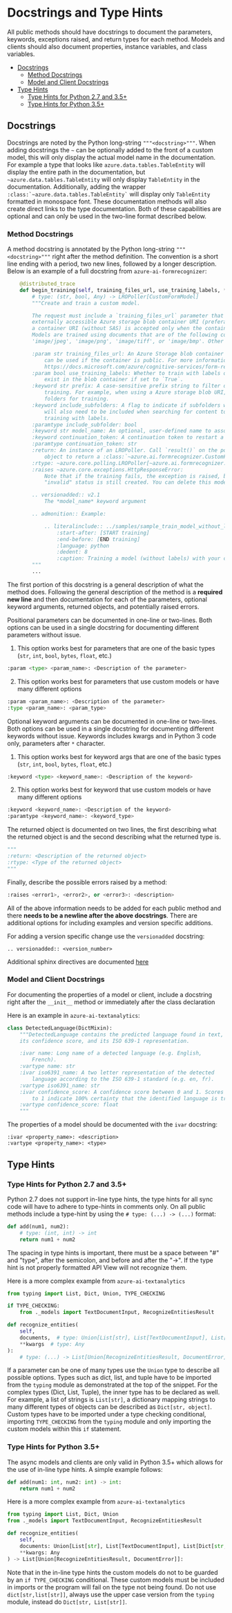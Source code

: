 # Docstrings and Type Hints

All public methods should have docstrings to document the parameters, keywords, exceptions raised, and return types for each method. Models and clients should also document properties, instance variables, and class variables.

* [Docstrings](#docstrings)
    * [Method Docstrings](#method_docstrings)
    * [Model and Client Docstrings](#Model_and_Client_Docstrings)
* [Type Hints](#type_hints)
    * [Type Hints for Python 2.7 and 3.5+](#type_hints_for_python_2.7_and_3.5+)
    * [Type Hints for Python 3.5+](#type_hints_for_python_3.5+)

## Docstrings

Docstrings are noted by the Python long-string `"""<docstring>"""`. When adding docstrings the `~` can be optionally added to the front of a custom model, this will only display the actual model name in the documentation. For example a type that looks like `azure.data.tables.TableEntity` will display the entire path in the documentation, but `~azure.data.tables.TableEntity` will only display `TableEntity` in the documentation. Additionally, adding the wrapper `` :class:`~azure.data.tables.TableEntity` `` will display only `TableEntity` formatted in monospace font. These documentation methods will also create direct links to the type documentation. Both of these capabilities are optional and can only be used in the two-line format described below.

### Method Docstrings

A method docstring is annotated by the Python long-string `"""<docstring>"""` right after the method definition. The convention is a short line ending with a period, two new lines, followed by a longer description. Below is an example of a full docstring from `azure-ai-formrecognizer`:
```python
    @distributed_trace
    def begin_training(self, training_files_url, use_training_labels, **kwargs):
        # type: (str, bool, Any) -> LROPoller[CustomFormModel]
        """Create and train a custom model.

        The request must include a `training_files_url` parameter that is an
        externally accessible Azure storage blob container URI (preferably a Shared Access Signature URI). Note that
        a container URI (without SAS) is accepted only when the container is public.
        Models are trained using documents that are of the following content type - 'application/pdf',
        'image/jpeg', 'image/png', 'image/tiff', or 'image/bmp'. Other types of content in the container is ignored.

        :param str training_files_url: An Azure Storage blob container's SAS URI. A container URI (without SAS)
            can be used if the container is public. For more information on setting up a training data set, see:
            https://docs.microsoft.com/azure/cognitive-services/form-recognizer/build-training-data-set
        :param bool use_training_labels: Whether to train with labels or not. Corresponding labeled files must
            exist in the blob container if set to `True`.
        :keyword str prefix: A case-sensitive prefix string to filter documents in the source path for
            training. For example, when using a Azure storage blob URI, use the prefix to restrict sub
            folders for training.
        :keyword include_subfolders: A flag to indicate if subfolders within the set of prefix folders
            will also need to be included when searching for content to be preprocessed. Not supported if
            training with labels.
        :paramtype include_subfolder: bool
        :keyword str model_name: An optional, user-defined name to associate with your model.
        :keyword continuation_token: A continuation token to restart a poller from a saved state.
        :paramtype continuation_token: str
        :return: An instance of an LROPoller. Call `result()` on the poller
            object to return a :class:`~azure.ai.formrecognizer.CustomFormModel`.
        :rtype: ~azure.core.polling.LROPoller[~azure.ai.formrecognizer.CustomFormModel]
        :raises ~azure.core.exceptions.HttpResponseError:
            Note that if the training fails, the exception is raised, but a model with an
            "invalid" status is still created. You can delete this model by calling :func:`~delete_model()`

        .. versionadded:: v2.1
            The *model_name* keyword argument

        .. admonition:: Example:

            .. literalinclude:: ../samples/sample_train_model_without_labels.py
                :start-after: [START training]
                :end-before: [END training]
                :language: python
                :dedent: 8
                :caption: Training a model (without labels) with your custom forms.
        """
        ...
```

The first portion of this docstring is a general description of what the method does. Following the general description of the method is a **required new line** and then documentation for each of the parameters, optional keyword arguments, returned objects, and potentially raised errors.

Positional parameters can be documented in one-line or two-lines. Both options can be used in a single docstring for documenting different parameters without issue.
1. This option works best for parameters that are one of the basic types (`str`, `int`, `bool`, `bytes`, `float`, etc.)
```python
:param <type> <param_name>: <Description of the parameter>
```
2. This option works best for parameters that use custom models or have many different options
```python
:param <param_name>: <Description of the parameter>
:type <param_name>: <param_type>
```

Optional keyword arguments can be documented in one-line or two-lines. Both options can be used in a single docstring for documenting different keywords without issue. Keywords includes kwargs and in Python 3 code only, parameters after `*` character.
1. This option works best for keyword args that are one of the basic types (`str`, `int`, `bool`, `bytes`, `float`, etc.)
```python
:keyword <type> <keyword_name>: <Description of the keyword>
```
2. This option works best for keyword that use custom models or have many different options
```python
:keyword <keyword_name>: <Description of the keyword>
:paramtype <keyword_name>: <keyword_type>
```

The returned object is documented on two lines, the first describing what the returned object is and the second describing what the returned type is.
```python
"""
:return: <Description of the returned object>
:rtype: <Type of the returned object>
"""
```

Finally, describe the possible errors raised by a method:
```python
:raises <error1>, <error2>, or <error3>: <description>
```

All of the above information needs to be added for each public method and there **needs to be a newline after the above docstrings**. There are additional options for including examples and version specific additions.

For adding a version specific change use the `versionadded` docstring:
```
.. versionadded:: <version_number>

```

Additional sphinx directives are documented [here](https://review.docs.microsoft.com/help/onboard/admin/reference/python/documenting-api?branch=master#supported-sphinx-directives)

### Model and Client Docstrings

For documenting the properties of a model or client, include a docstring right after the `__init__` method or immediately after the class declaration

Here is an example in `azure-ai-textanalytics`:
```python
class DetectedLanguage(DictMixin):
    """DetectedLanguage contains the predicted language found in text,
    its confidence score, and its ISO 639-1 representation.

    :ivar name: Long name of a detected language (e.g. English,
        French).
    :vartype name: str
    :ivar iso6391_name: A two letter representation of the detected
        language according to the ISO 639-1 standard (e.g. en, fr).
    :vartype iso6391_name: str
    :ivar confidence_score: A confidence score between 0 and 1. Scores close
        to 1 indicate 100% certainty that the identified language is true.
    :vartype confidence_score: float
    """
```

The properties of a model should be documented with the `ivar` docstring:
```
:ivar <property_name>: <description>
:vartype <property_name>: <type>
```

## Type Hints

### Type Hints for Python 2.7 and 3.5+

Python 2.7 does not support in-line type hints, the type hints for all sync code will have to adhere to type-hints in comments only. On all public methods include a type-hint by using the `# type: (...) -> (...)` format:
```python
def add(num1, num2):
    # type: (int, int) -> int
    return num1 + num2
```
The spacing in type hints is important, there must be a space between "#" and "type", after the semicolon, and before and after the "->". If the type hint is not properly formatted API View will not recognize them.

Here is a more complex example from `azure-ai-textanalytics`
```python
from typing import List, Dict, Union, TYPE_CHECKING

if TYPE_CHECKING:
    from ._models import TextDocumentInput, RecognizeEntitiesResult

def recognize_entities(
    self,
    documents,  # type: Union[List[str], List[TextDocumentInput], List[Dict[str, str]]]
    **kwargs  # type: Any
):
    # type: (...) -> List[Union[RecognizeEntitiesResult, DocumentError]]
```

If a parameter can be one of many types use the `Union` type to describe all possible options. Types such as dict, list, and tuple have to be imported from the `typing` module as demonstrated at the top of the snippet. For the complex types (Dict, List, Tuple), the inner type has to be declared as well. For example, a list of strings is `List[str]`, a dictionary mapping strings to many different types of objects can be described as `Dict[str, object]`. Custom types have to be imported under a type checking conditional, importing `TYPE_CHECKING` from the `typing` module and only importing the custom models within this `if` statement.

### Type Hints for Python 3.5+

The async models and clients are only valid in Python 3.5+ which allows for the use of in-line type hints. A simple example follows:
```python
def add(num1: int, num2: int) -> int:
    return num1 + num2
```

Here is a more complex example from `azure-ai-textanalytics`
```python
from typing import List, Dict, Union
from ._models import TextDocumentInput, RecognizeEntitiesResult

def recognize_entities(
    self,
    documents: Union[List[str], List[TextDocumentInput], List[Dict[str, str]]],
    **kwargs: Any
) -> List[Union[RecognizeEntitiesResult, DocumentError]]:
```
Note that in the in-line type hints the custom models do not to be guarded by an `if TYPE_CHECKING` conditional. These custom models must be included in imports or the program will fail on the type not being found. Do not use `dict[str,list[str]]`, always use the upper case version from the `typing` module, instead do `Dict[str, List[str]]`.
